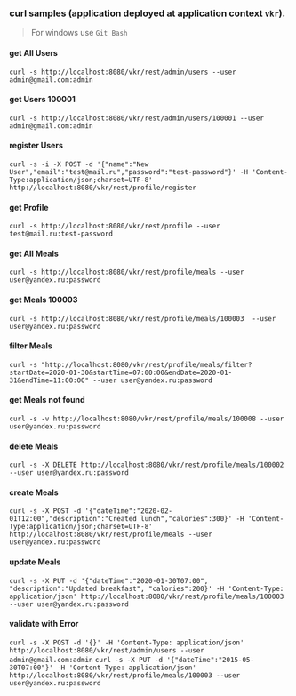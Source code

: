 ### curl samples (application deployed at application context `vkr`).
> For windows use `Git Bash`

#### get All Users
`curl -s http://localhost:8080/vkr/rest/admin/users --user admin@gmail.com:admin`

#### get Users 100001
`curl -s http://localhost:8080/vkr/rest/admin/users/100001 --user admin@gmail.com:admin`

#### register Users
`curl -s -i -X POST -d '{"name":"New User","email":"test@mail.ru","password":"test-password"}' -H 'Content-Type:application/json;charset=UTF-8' http://localhost:8080/vkr/rest/profile/register`

#### get Profile
`curl -s http://localhost:8080/vkr/rest/profile --user test@mail.ru:test-password`

#### get All Meals
`curl -s http://localhost:8080/vkr/rest/profile/meals --user user@yandex.ru:password`

#### get Meals 100003
`curl -s http://localhost:8080/vkr/rest/profile/meals/100003  --user user@yandex.ru:password`

#### filter Meals
`curl -s "http://localhost:8080/vkr/rest/profile/meals/filter?startDate=2020-01-30&startTime=07:00:00&endDate=2020-01-31&endTime=11:00:00" --user user@yandex.ru:password`

#### get Meals not found
`curl -s -v http://localhost:8080/vkr/rest/profile/meals/100008 --user user@yandex.ru:password`

#### delete Meals
`curl -s -X DELETE http://localhost:8080/vkr/rest/profile/meals/100002 --user user@yandex.ru:password`

#### create Meals
`curl -s -X POST -d '{"dateTime":"2020-02-01T12:00","description":"Created lunch","calories":300}' -H 'Content-Type:application/json;charset=UTF-8' http://localhost:8080/vkr/rest/profile/meals --user user@yandex.ru:password`

#### update Meals
`curl -s -X PUT -d '{"dateTime":"2020-01-30T07:00", "description":"Updated breakfast", "calories":200}' -H 'Content-Type: application/json' http://localhost:8080/vkr/rest/profile/meals/100003 --user user@yandex.ru:password`

#### validate with Error
`curl -s -X POST -d '{}' -H 'Content-Type: application/json' http://localhost:8080/vkr/rest/admin/users --user admin@gmail.com:admin`
`curl -s -X PUT -d '{"dateTime":"2015-05-30T07:00"}' -H 'Content-Type: application/json' http://localhost:8080/vkr/rest/profile/meals/100003 --user user@yandex.ru:password`